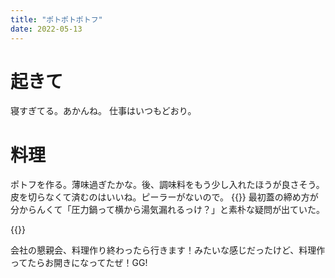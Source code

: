 ```yaml
---
title: "ポトポトポトフ"
date: 2022-05-13
---
```


# 起きて
寝すぎてる。あかんね。
仕事はいつもどおり。

# 料理
ポトフを作る。薄味過ぎたかな。後、調味料をもう少し入れたほうが良さそう。皮を切らなくて済むのはいいね。ピーラーがないので。
{{<tweet user="dango_bot" id="1525104257456025601">}}
最初蓋の締め方が分からんくて「圧力鍋って横から湯気漏れるっけ？」と素朴な疑問が出ていた。

{{<tweet user="dango_bot" id="1525103927221719040">}}

会社の懇親会、料理作り終わったら行きます！みたいな感じだったけど、料理作ってたらお開きになってたぜ！GG!